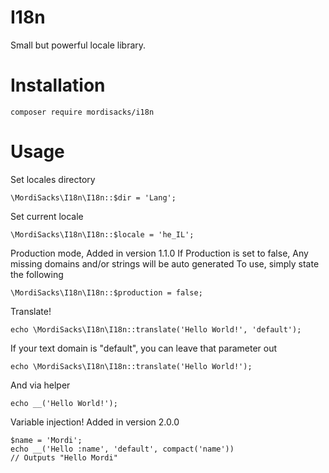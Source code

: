 # I18n
Small but powerful locale library.

# Installation
``` 
composer require mordisacks/i18n
```

# Usage

Set locales directory
```
\MordiSacks\I18n\I18n::$dir = 'Lang';
```

Set current locale
```
\MordiSacks\I18n\I18n::$locale = 'he_IL';
```

Production mode, Added in version 1.1.0
If Production is set to false, 
Any missing domains and/or strings will be auto generated
To use, simply state the following
```
\MordiSacks\I18n\I18n::$production = false;
```

Translate!
```
echo \MordiSacks\I18n\I18n::translate('Hello World!', 'default');
```
If your text domain is "default", you can leave that parameter out
```
echo \MordiSacks\I18n\I18n::translate('Hello World!');
```
And via helper
```
echo __('Hello World!');
```

Variable injection!
Added in version 2.0.0
```
$name = 'Mordi';
echo __('Hello :name', 'default', compact('name'))
// Outputs "Hello Mordi"
```